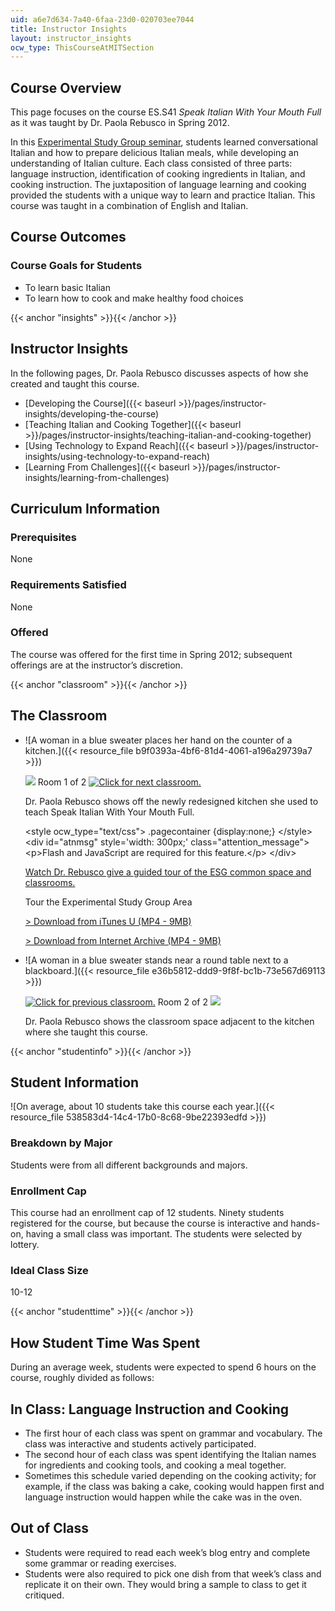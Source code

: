 ```yaml
---
uid: a6e7d634-7a40-6faa-23d0-020703ee7044
title: Instructor Insights
layout: instructor_insights
ocw_type: ThisCourseAtMITSection
---
```


Course Overview
---------------

This page focuses on the course ES.S41 _Speak Italian With Your Mouth Full_ as it was taught by Dr. Paola Rebusco in Spring 2012.

In this [Experimental Study Group seminar](http://esg.mit.edu/learninginnovation/undergraduate-seminars/), students learned conversational Italian and how to prepare delicious Italian meals, while developing an understanding of Italian culture. Each class consisted of three parts: language instruction, identification of cooking ingredients in Italian, and cooking instruction. The juxtaposition of language learning and cooking provided the students with a unique way to learn and practice Italian. This course was taught in a combination of English and Italian.

Course Outcomes
---------------

### Course Goals for Students

*   To learn basic Italian
*   To learn how to cook and make healthy food choices

{{< anchor "insights" >}}{{< /anchor >}}

Instructor Insights
-------------------

In the following pages, Dr. Paola Rebusco discusses aspects of how she created and taught this course.

*   [Developing the Course]({{< baseurl >}}/pages/instructor-insights/developing-the-course)
*   [Teaching Italian and Cooking Together]({{< baseurl >}}/pages/instructor-insights/teaching-italian-and-cooking-together)
*   [Using Technology to Expand Reach]({{< baseurl >}}/pages/instructor-insights/using-technology-to-expand-reach)
*   [Learning From Challenges]({{< baseurl >}}/pages/instructor-insights/learning-from-challenges)

Curriculum Information
----------------------

### Prerequisites

None

### Requirements Satisfied

None

### Offered

The course was offered for the first time in Spring 2012; subsequent offerings are at the instructor’s discretion.

{{< anchor "classroom" >}}{{< /anchor >}}

The Classroom
-------------

*   ![A woman in a blue sweater places her hand on the counter of a kitchen.]({{< resource_file b9f0393a-4bf6-81d4-4061-a196a29739a7 >}})
    
    ![](/images/educator/classroom_prev.png) Room 1 of 2 [![Click for next classroom.](/images/educator/classroom_next.png)](#)
    
    Dr. Paola Rebusco shows off the newly redesigned kitchen she used to teach Speak Italian With Your Mouth Full.
    
    \<style ocw_type="text/css"> .pagecontainer {display:none;} \</style> \<div id="atnmsg" style='width: 300px;' class="attention\_message"> \<p>Flash and JavaScript are required for this feature.\</p> \</div>
    
    [Watch Dr. Rebusco give a guided tour of the ESG common space and classrooms.](#?w=535)
    
      
    
    Tour the Experimental Study Group Area
    
    [\> Download from iTunes U (MP4 - 9MB)](https://itunes.apple.com/us/itunes-u/tour-experimental-study-group/id658330008?i=170123806)
    
    [\> Download from Internet Archive (MP4 - 9MB)](http://archive.org/download/MITES.S41S12/MITES_S41S12_Teaching12_300k.mp4)
    
*   ![A woman in a blue sweater stands near a round table next to a blackboard.]({{< resource_file e36b5812-ddd9-9f8f-bc1b-73e567d69113 >}})
    
    [![Click for previous classroom.](/images/educator/classroom_prev.png)](#) Room 2 of 2 ![](/images/educator/classroom_next.png)
    
    Dr. Paola Rebusco shows the classroom space adjacent to the kitchen where she taught this course.
    

{{< anchor "studentinfo" >}}{{< /anchor >}}

Student Information
-------------------

![On average, about 10 students take this course each year.]({{< resource_file 538583d4-14c4-17b0-8c68-9be22393edfd >}})

### Breakdown by Major

Students were from all different backgrounds and majors.

### Enrollment Cap

This course had an enrollment cap of 12 students. Ninety students registered for the course, but because the course is interactive and hands-on, having a small class was important. The students were selected by lottery.

### Ideal Class Size

10-12

{{< anchor "studenttime" >}}{{< /anchor >}}

How Student Time Was Spent
--------------------------

During an average week, students were expected to spend 6 hours on the course, roughly divided as follows:

In Class: Language Instruction and Cooking
------------------------------------------

*   The first hour of each class was spent on grammar and vocabulary. The class was interactive and students actively participated.
*   The second hour of each class was spent identifying the Italian names for ingredients and cooking tools, and cooking a meal together.
*   Sometimes this schedule varied depending on the cooking activity; for example, if the class was baking a cake, cooking would happen first and language instruction would happen while the cake was in the oven.

Out of Class
------------

*   Students were required to read each week’s blog entry and complete some grammar or reading exercises.
*   Students were also required to pick one dish from that week’s class and replicate it on their own. They would bring a sample to class to get it critiqued.